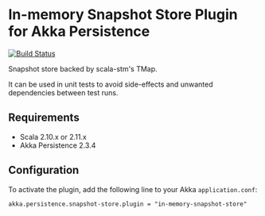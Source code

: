 In-memory Snapshot Store Plugin for Akka Persistence
=========================================

[![Build Status](https://travis-ci.org/migesok/akka-persistence-in-memory-snapshot-store.svg?branch=master)](https://travis-ci.org/migesok/akka-persistence-in-memory-snapshot-store)

Snapshot store backed by scala-stm's TMap.

It can be used in unit tests to avoid side-effects and unwanted dependencies between test runs.

## Requirements
- Scala 2.10.x or 2.11.x
- Akka Persistence 2.3.4

## Configuration
To activate the plugin, add the following line to your Akka `application.conf`:

    akka.persistence.snapshot-store.plugin = "in-memory-snapshot-store"
